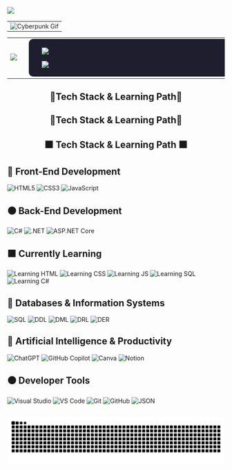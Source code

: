<p align="center">    
      
<a href="https://github.com/DenverCoder1/readme-typing-svg"><img src="https://readme-typing -svg.herokuapp.com?  font=Time+New+Roman&color=black&size=30&center=true&vCenter=true&width=600&height=100&lines=Hola,+Soy+la+makina;++;Estudiante+de+ORT+Yatay,;Especialidad:+Informática,;Front-End,;Back-End,;Enfocado+en+la+excelencia"></a>  
</p>   
<table align="center">   
   
<td align="center" valign="top">  
<img src="https://i.pinimg.com/originals/1e/68/4d/1e684d15ad21997f1a92adfae922cfe5.gif" alt="Cyberpunk Gif" width="100%" />  
</table>         
       
       
<table align="center">       
  <tr>     
    <!-- GIF izquierdo -->
    <td align="center" valign="middle" style="padding-right: 20px;"> 
      <img src="https://media4.giphy.com/media/v1.Y2lkPTc5MGI3NjExdjNoemo5ejY3MTl5b2Q4Zml0dXVhdXc2MmltOHRqNmwzMW82bWgzZSZlcD12MV9pbnRlcm5hbF9naWZfYnlfaWQmY3Q9Zw/3oriO01iyPI9sEn3Pi/giphy.gif" width="400" />
    </td>   
    <!-- Bloque central más grande y centrado verticalmente -->
    <td align="center" valign="middle">
      <div style="background-color: #1e1e2f; border-radius: 10px; padding: 20px; width: 500px;">
        <img src="https://github-readme-stats.vercel.app/api?username=sebacalvino&show_icons=true&theme=jolly" width="480" style="display: block; margin: auto;" />
        <img src="https://github-readme-streak-stats.herokuapp.com?user=sebacalvino&theme=jolly&date_format=M%20j%5B%2C%20Y%5D" width="480" style="display: block; margin: auto; margin-top: 15px;" />
      </div>
    </td>
    <!-- GIF derecho -->
    <td align="center" valign="middle" style="padding-left: 20px;">
      <img src="https://media4.giphy.com/media/v1.Y2lkPTc5MGI3NjExdjNoemo5ejY3MTl5b2Q4Zml0dXVhdXc2MmltOHRqNmwzMW82bWgzZSZlcD12MV9pbnRlcm5hbF9naWZfYnlfaWQmY3Q9Zw/3oriO01iyPI9sEn3Pi/giphy.gif" width="400" />
    </td>
  </tr> 
</table>

 




<h2 align="center">🌚Tech Stack & Learning Path🌚</h2>
<h2 align="center">🌚Tech Stack & Learning Path🌚</h2>

<h2 align="center">⬛ Tech Stack & Learning Path ⬛</h2>

## 🖤 Front-End Development

![HTML5](https://img.shields.io/badge/HTML5-black?style=for-the-badge&logo=html5&logoColor=white)
![CSS3](https://img.shields.io/badge/CSS3-black?style=for-the-badge&logo=css3&logoColor=white)
![JavaScript](https://img.shields.io/badge/JavaScript-black?style=for-the-badge&logo=javascript&logoColor=white)

## ⚫ Back-End Development

![C#](https://img.shields.io/badge/C%23-black?style=for-the-badge&logo=c-sharp&logoColor=white)
![.NET](https://img.shields.io/badge/.NET-black?style=for-the-badge&logo=dotnet&logoColor=white)
![ASP.NET Core](https://img.shields.io/badge/ASP.NET_Core-black?style=for-the-badge&logo=dotnet&logoColor=white)

## ⬛ Currently Learning

![Learning HTML](https://img.shields.io/badge/Learning_HTML-black?style=for-the-badge&logo=html5&logoColor=white)
![Learning CSS](https://img.shields.io/badge/Learning_CSS-black?style=for-the-badge&logo=css3&logoColor=white)
![Learning JS](https://img.shields.io/badge/Learning_JS-black?style=for-the-badge&logo=javascript&logoColor=white)
![Learning SQL](https://img.shields.io/badge/Learning_SQL-black?style=for-the-badge&logo=postgresql&logoColor=white)
![Learning C#](https://img.shields.io/badge/Learning_C%23-black?style=for-the-badge&logo=c-sharp&logoColor=white)

## 🏴 Databases & Information Systems

![SQL](https://img.shields.io/badge/SQL-black?style=for-the-badge&logo=postgresql&logoColor=white)
![DDL](https://img.shields.io/badge/DDL-black?style=for-the-badge)
![DML](https://img.shields.io/badge/DML-black?style=for-the-badge)
![DRL](https://img.shields.io/badge/DRL-black?style=for-the-badge)
![DER](https://img.shields.io/badge/Entity_Relationship_Diagram-black?style=for-the-badge)

## 🖤 Artificial Intelligence & Productivity

![ChatGPT](https://img.shields.io/badge/ChatGPT-black?style=for-the-badge&logo=openai&logoColor=white)
![GitHub Copilot](https://img.shields.io/badge/GitHub_Copilot-black?style=for-the-badge&logo=github&logoColor=white)
![Canva](https://img.shields.io/badge/Canva-black?style=for-the-badge&logo=canva&logoColor=white)
![Notion](https://img.shields.io/badge/Notion-black?style=for-the-badge&logo=notion&logoColor=white)

## ⚫ Developer Tools

![Visual Studio](https://img.shields.io/badge/Visual_Studio-black?style=for-the-badge&logo=visual-studio&logoColor=white)
![VS Code](https://img.shields.io/badge/VS_Code-black?style=for-the-badge&logo=visual-studio-code&logoColor=white)
![Git](https://img.shields.io/badge/Git-black?style=for-the-badge&logo=git&logoColor=white)
![GitHub](https://img.shields.io/badge/GitHub-black?style=for-the-badge&logo=github&logoColor=white)
![JSON](https://img.shields.io/badge/JSON-black?style=for-the-badge&logo=json&logoColor=white)


 ## <div align="center">  
  
   ![snake gif](https://github.com/TechnologyHell/TechnologyHell/blob/output/github-snake-dark.svg)
  </div> 
